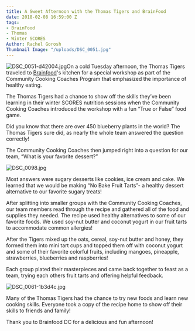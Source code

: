 ```yaml
---
title: A Sweet Afternoon with the Thomas Tigers and BrainFood
date: 2018-02-08 16:59:00 Z
tags:
- BrainFood
- Thomas
- Winter SCORES
Author: Rachel Gorosh
Thumbnail Image: "/uploads/DSC_0051.jpg"
---
```


![DSC_0051-d42004.jpg](/uploads/DSC_0051-d42004.jpg)On a cold Tuesday afternoon, the Thomas Tigers traveled to [Brainfood](https://brain-food.org/)'s kitchen for a special workshop as part of the Community Cooking Coaches Program that emphasized the importance of healthy eating.

The Thomas Tigers had a chance to show off the skills they’ve been learning in their winter SCORES nutrition sessions when the Community Cooking Coaches introduced the workshop with a fun “True or False” food game.

Did you know that there are over 450 blueberry plants in the world? The Thomas Tigers sure did, as nearly the whole team answered the question correctly!

The Community Cooking Coaches then jumped right into a question for our team, “What is your favorite dessert?”

![DSC_0098.jpg](/uploads/DSC_0098.jpg)

Most answers were sugary desserts like cookies, ice cream and cake. We learned that we would be making “No Bake Fruit Tarts”- a healthy dessert alternative to our favorite sugary treats!

After splitting into smaller groups with the Community Cooking Coaches, our team members read through the recipe and gathered all of the food and supplies they needed. The recipe used healthy alternatives to some of our favorite foods. We used soy-nut butter and coconut yogurt in our fruit tarts to accommodate common allergies!

After the Tigers mixed up the oats, cereal, soy-nut butter and honey, they formed them into mini tart cups and topped them off with coconut yogurt and some of their favorite colorful fruits, including mangoes, pineapple, strawberries, blueberries and raspberries!

Each group plated their masterpieces and came back together to feast as a team, trying each others fruit tarts and offering helpful feedback.

![DSC_0061-1b3d4c.jpg](/uploads/DSC_0061-1b3d4c.jpg)

Many of the Thomas Tigers had the chance to try new foods and learn new cooking skills. Everyone took a copy of the recipe home to show off their skills to friends and family!

Thank you to Brainfood DC for a delicious and fun afternoon!